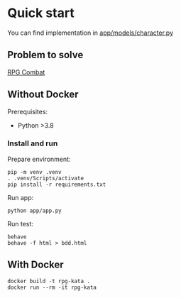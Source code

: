 # Quick start

You can find implementation in [app/models/character.py](./app/models/character.py)

## Problem to solve

[RPG Combat](RPG%20Combat.md)

## Without Docker

Prerequisites:

- Python >3.8

### Install and run

Prepare environment:

    pip -m venv .venv
    . .venv/Scripts/activate
    pip install -r requirements.txt

Run app:

    python app/app.py

Run test:

    behave
    behave -f html > bdd.html

## With Docker

    docker build -t rpg-kata .
    docker run --rm -it rpg-kata
